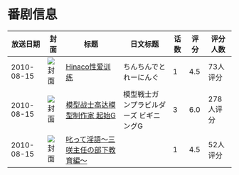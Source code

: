 # 番剧信息

|放送日期|封面|标题|日文标题|话数|评分|评分人数|
|---|---|---|---|---|---|---|
|2010-08-15|![封面](https://bangumi.tv/img/no_icon_subject.png)|[Hinaco性爱训练](https://bangumi.tv/subject/9590)|ちんちんでとれーにんぐ|1|4.5|73人评分|
|2010-08-15|![封面](https://lain.bgm.tv/pic/cover/c/01/a4/10797_Hpiq8.jpg)|[模型战士高达模型制作家 起始G](https://bangumi.tv/subject/10797)|模型戦士ガンプラビルダーズ ビギニングG|3|6.0|278人评分|
|2010-08-15|![封面](https://bangumi.tv/img/no_icon_subject.png)|[叱って淫語～三咲主任の部下教育編～](https://bangumi.tv/subject/74394)||1|4.5|52人评分|
